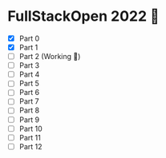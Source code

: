 # FullStackOpen 2022 🌱
 
- [x] Part 0
- [x] Part 1
- [ ] Part 2 (Working 📌)
- [ ] Part 3
- [ ] Part 4
- [ ] Part 5
- [ ] Part 6
- [ ] Part 7
- [ ] Part 8
- [ ] Part 9
- [ ] Part 10
- [ ] Part 11
- [ ] Part 12
